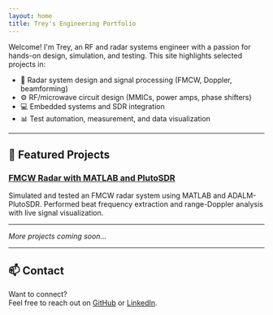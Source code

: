 ```yaml
---
layout: home
title: Trey's Engineering Portfolio
---
```


Welcome! I'm Trey, an RF and radar systems engineer with a passion for hands-on design, simulation, and testing. This site highlights selected projects in:

- 📡 Radar system design and signal processing (FMCW, Doppler, beamforming)
- ⚙️ RF/microwave circuit design (MMICs, power amps, phase shifters)
- 💻 Embedded systems and SDR integration
- 📊 Test automation, measurement, and data visualization

---

## 🔬 Featured Projects

### [FMCW Radar with MATLAB and PlutoSDR](/_projects/fmcw-radar/)
Simulated and tested an FMCW radar system using MATLAB and ADALM-PlutoSDR. Performed beat frequency extraction and range-Doppler analysis with live signal visualization.

---

*More projects coming soon...*

---

## 📫 Contact

Want to connect?  
Feel free to reach out on [GitHub](https://github.com/treylt90) or [LinkedIn](https://www.linkedin.com/in/your-link-here).

